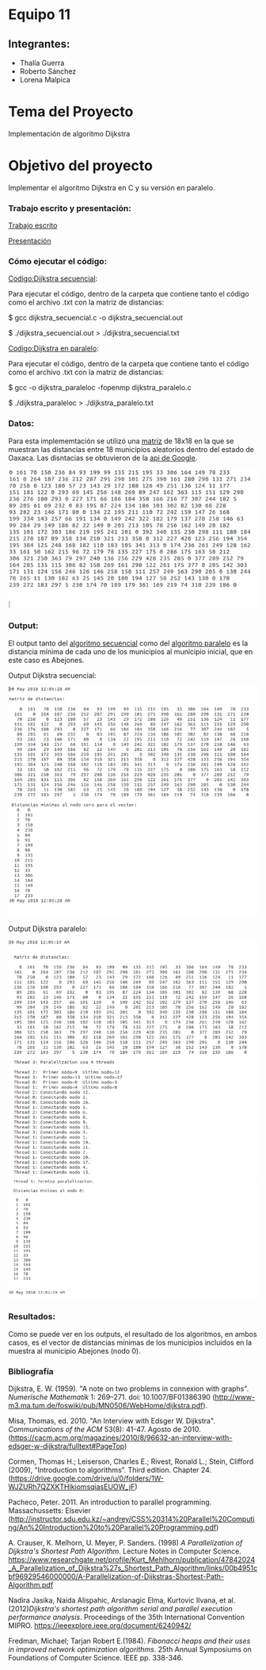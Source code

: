# Equipo 11

## Integrantes:

- Thalía Guerra
- Roberto Sánchez
- Lorena Malpica

# Tema del Proyecto
Implementación de algoritmo Dijkstra

# Objetivo del proyecto
Implementar el algoritmo Dijkstra en C y su versión en paralelo.

### Trabajo escrito y presentación:

 [Trabajo escrito](https://drive.google.com/file/d/1HWgavQvjIV0EGP7VekVUUPRXBjwxV3cI/view)
 
 [Presentación](https://docs.google.com/presentation/d/1jMNw1H-GfnYy81Yj4QRlg7OEpL1cyD7DBYiAL8408Ak/edit?usp=sharing)

### Cómo ejecutar el código:

 [Codigo:Dijkstra secuencial](https://github.com/ITAM-DS/analisis-numerico-computo-cientifico/blob/mno-2018-1/proyecto_final/proyectos/equipos/equipo_11/avance_30_05_18/dijkstra_secuencial.c):

Para ejecutar el código, dentro de la carpeta que contiene tanto el código como el archivo .txt con la matriz de distancias:

$ gcc dijkstra_secuencial.c -o dijkstra_secuencial.out

$ ./dijkstra_secuencial.out > ./dijkstra_secuencial.txt

 [Codigo:Dijkstra en paralelo](https://github.com/ITAM-DS/analisis-numerico-computo-cientifico/blob/mno-2018-1/proyecto_final/proyectos/equipos/equipo_11/avance_30_05_18/dijkstra_secuencial.c):

Para ejecutar el código, dentro de la carpeta que contiene tanto el código como el archivo .txt con la matriz de distancias:

$ gcc -o dijkstra_paraleloc -fopenmp dijkstra_paralelo.c

$ ./dijkstra_paraleloc > ./dijkstra_paralelo.txt

### Datos:

Para esta implememtación se utilizó una [matriz](https://github.com/taguerram/analisis-numerico-computo-cientifico/blob/mno-2018-1/proyecto_final/proyectos/equipos/equipo_11/avance_30_05_18/dist.txt) de 18x18 en la que se muestran las distancias entre 18 municipios aleatorios dentro del estado de Oaxaca. Las disntacias se obtuvieron de la [api de Google](https://developers.google.com/maps/documentation/distance-matrix/intro).


![](fotos/dist.png)

### Output:

El output tanto del [algoritmo secuencial](https://drive.google.com/file/d/1H_ihTpzyNQ8javtgUclu-oJmLXzTxZMk/view?usp=sharing) como del [algoritmo paralelo](https://drive.google.com/file/d/1HrarNScOITL4r0pgy5y37kOIx5S5DX1A/view?usp=sharing) es la distancia mínima de cada uno de los municipios al municipio inicial, que en este caso es Abejones.

Output Dijkstra secuencial:

![](fotos/secuencial.png)

Output Dijkstra paralelo:

![](fotos/paralelo.png)
![](fotos/paralelo2.png)

### Resultados:

Como se puede ver en los outputs, el resultado de los algoritmos, en ambos casos, es el vector de distancias mínimas de los municipios incluidos en la muestra al municipio Abejones (nodo 0).

### Bibliografía

Dijkstra, E. W. (1959). "A note on two problems in connexion with graphs". *Numerische Mathematik* 1: 269–271. doi: 10.1007/BF01386390 (http://www-m3.ma.tum.de/foswiki/pub/MN0506/WebHome/dijkstra.pdf).

Misa, Thomas, ed. 2010. "An Interview with Edsger W. Dijkstra". *Communications of the ACM* 53(8): 41-47. Agosto de 2010. (https://cacm.acm.org/magazines/2010/8/96632-an-interview-with-edsger-w-dijkstra/fulltext#PageTop)

Cormen, Thomas H.; Leiserson, Charles E.; Rivest, Ronald L.; Stein, Clifford (2009), “Introduction to algorithms”. Third edition. Chapter 24.(https://drive.google.com/drive/u/0/folders/1W-WJZURh7QZXKTHlkiomsqiasEUOW_jF)

Pacheco, Peter. 2011. An introduction to parallel programming. Massachussetts: Elsevier (http://instructor.sdu.edu.kz/~andrey/CSS%20314%20Parallel%20Computing/An%20Introduction%20to%20Parallel%20Programming.pdf)

A. Crauser, K. Melhorn, U. Meyer, P. Sanders. (1998) *A Parallelization of Dijkstra's Shortest Path Algorithm*. Lecture Notes in Computer Science. https://www.researchgate.net/profile/Kurt_Mehlhorn/publication/47842024_A_Parallelization_of_Dijkstra%27s_Shortest_Path_Algorithm/links/00b4951cbf96929546000000/A-Parallelization-of-Dijkstras-Shortest-Path-Algorithm.pdf

Nadira Jasika, Naida Alispahic, Arslanagic Elma, Kurtovic Ilvana, et al. (2012)*Dijkstra's shortest path algorithm serial and parallel execution performance analysis*. Proceedings of the 35th International Convention MIPRO. https://ieeexplore.ieee.org/document/6240942/ 

Fredman, Michael; Tarjan Robert E.(1984). *Fibonacci heaps and their uses in improved network optimization algorithms*. 25th Annual Symposiums on Foundations of Computer Science. IEEE pp. 338-346.
